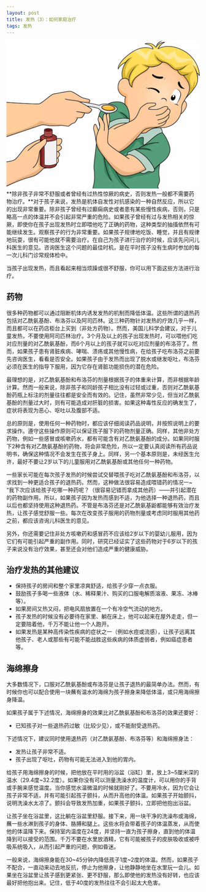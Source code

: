 ```yaml
---
layout: post
title: 发热（3）：如何家庭治疗
tags: 发热
---
```

![家庭治疗](images/w4.jpg)
**除非孩子非常不舒服或者曾经有过热性惊厥的病史，否则发热一般都不需要药物治疗。**对于孩子来说，发热是机体自发性对抗感染的一种自然反应，所以它的出现非常重要。除非孩子曾经有过癫痫病史或者患有某些慢性疾病，否则，只是略高一点的体温并不会引起非常严重的危险。如果孩子曾经有过与发热相关的惊厥，即使你在孩子出现发热时立即喂他吃了正确的药物，这种类型的抽搐依然有可能继续发生。观察孩子的行为非常重要。如果孩子规律地吃饭、睡觉，并且有规律地玩耍，很有可能他就不需要治疗。在自己为孩子进行治疗的时候，应该先问问儿科医生的意见。咨询医生这个问题的最佳时机，是在平时孩子没有生病时参加的每一次儿科门诊常规体检中。

当孩子出现发热，而且看起来相当烦躁或很不舒服，你可以用下面这些方法进行治疗。

## 药物
很多种药物都可以通过阻断机体内诱发发热的机制而降低体温。这些所谓的退热药包括对乙酰氨基酚、布洛芬以及阿司匹林。这三种药物针对发热的疗效几乎一样，而且都可以在药店柜台上买到（非处方药物）。然而，美国儿科学会建议，对于儿童发热，不要使用阿司匹林治疗。3个月及以上的孩子出现发热时，可以喂他们吃对应剂量的对乙酰氨基酚，而6个月以上的孩子就可以吃对应剂量的布洛芬了。然而，如果孩子患有肾脏疾病、哮喘、溃疡或其他慢性病，在给孩子吃布洛芬之前要先咨询医生，看看是否安全。如果孩子由于发热而出现了脱水或继发呕吐，布洛芬必须在医生的指导下服用，因为它存在肾脏功能损伤的潜在危险。

最理想的是，对乙酰氨基酚和布洛芬的剂量根据孩子的体重来计算，而非根据年龄计算。然而一般来说，除非孩子和同龄孩子相比没有过轻或过重，否则对乙酰氨基酚药瓶上标注的剂量往往都是安全而有效的。记住，虽然非常少见，但当对乙酰氨基酚的剂量过大时，则有可能造成对肝脏的损害。如果这种毒性反应的确发生了，症状将表现为恶心、呕吐以及腹部不适。

总的原则是，使用任何一种药物时，都应该仔细阅读药品说明，并按照说明上的要求操作。遵守这些操作原则可以保证孩子服下的药物剂量正确。同样，其他非处方药物，例如一些感冒或咳嗽药水，都有可能含有对乙酰氨基酚的成分。如果同时服下2种含有对乙酰氨基酚的药物，将会非常危险，所以一定要认真阅读所有药品说明书，确保这种情况不会发生在孩子身上。同样，另一个基本原则是，未经医生允许，最好不要让2岁以下的儿童服用对乙酰氨基酚或其他任何一种药物。

一些家长可能在每次孩子发热的时候尝试交替喂孩子吃对乙酰氨基酚和布洛芬，以求找到一种更适合孩子的退热药。然而，这种做法很容易造成喂错药的情况一~ “我下次应该给孩子吃哪一种药呢？（很容易记错而拿成其他药）——并引起潜在的药物副作用。所以，如果孩子因为发热而感到不适，为他选择一种退热药，而且以后也都坚持使用这种退热药。不管是布洛芬还是对乙酰氨基鼢都能够有效治疗发热，让孩子感觉舒服一些。每次在改变孩子服用的药物剂量或考虑同时服用其他药之前，都应该咨询儿科医生的意见。

另外，你还需要记住非处方咳嗽药和感冒药不应该给2岁以下的婴幼儿服用，因为它们有可能引起严重的副作用。同时，研究已经证实了这些药物对于6岁以下的孩子来说没有治疗效果，甚至还会对他们造成严重的健康威胁。

## 治疗发热的其他建议
* 保持孩子的房间和整个家里凉爽舒适，给孩子少穿一点衣服。
* 鼓励孩子多喝一些液体（水、稀释果汁、购买的口服电解质溶液、果冻、冰棒等）。
* 如果房间又热又闷，把电风扇放置在一个有冷空气流动的地方。
* 孩子发热的时候没有必要待在家里、躺在床上，他可以起来在屋外走走，但一定要陪着他，千万不能让他一个人跑开。
* 如果发热是某种高传染性疾病的症状之一（例如水痘或流感），让孩子远离其他孩子、老人或那些有可能不能战胜这些疾病的体质虚弱者，例如癌症患者等。

## 海绵擦身
大多数情况下，口服对乙酰氨基酚或布洛芬是让孩子退热的最简单办法。然而，有时候你也可以配合使用一块蘸有温水的海绵为孩子擦身来降低体温，或只用海绵擦身降温。

如果孩子属于下述情况，海绵擦身的效果比对乙酰氨基酚和布洛芬的效果还要好：
* 已知孩子对一些退热药过敏（比较少见），或不能耐受退热药。

下述情况下，建议同时使用退热药（对乙酰氨基酚、布洛芬等）和海绵擦身法：
* 发热让孩子非常不适。
* 孩子出现了呕吐，药物有可能无法进入到他的胃内。

给孩子用海绵擦身的时候，把他放在平时用的浴盆（浴缸）里，放上3~5厘米深的温水（29.4度~32.2度）。如果你没有可以测量洗澡水的温度计，可以用你的手背或手腕来感觉温度。当你感觉水温微温的时候就刚好了。不要用冷水，因为它会让孩子非常不适，并有可能引起孩子颤抖，从而升高他的体温。如果孩子开始颤抖，说明洗澡水太凉了。颤抖会导致发热加重，如果孩子颤抖，立即把他抱出浴盆。

让孩子坐在浴盆里，这比躺在浴盆里舒服。接下来，用一块干净的洗澡布或海绵，蘸一些水淋到孩子的身体、胳膊和腿上。这些水将会带着孩子的体温蒸发，从而使他的体温降下来。保持室内温度在24度，并坚持一直为孩子擦身，直到他的体温降到可以接受的范围。千万不要在水里放酒精，它有可能被孩子的皮肤吸收或被呼吸系统吸入，从而引起严重的问题，例如昏迷。 

一般来说，海绵擦身能在30~45分钟内降低孩子1度~2度的体温。然而，如果孩子不配合，一直动来动去地反抗，停止为他擦身，让他静静地坐在水里玩一会儿。如果坐在浴盆里让孩子感到更紧张、更不舒服，那么即使他的发热没有好转，也应该最好把他抱出来。记住，低于40度的发热往往不会引起太大危害。

